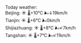 Today weather:  
Beijing: ☀️ 🌡️+10°C 🌬️↓19km/h  
Tianjin: ☀️ 🌡️+6°C 🌬️0km/h  
Shijiazhuang: ☀️ 🌡️+8°C 🌬️↙7km/h  
Tangshan: ☀️ 🌡️+7°C 🌬️↙11km/h  
